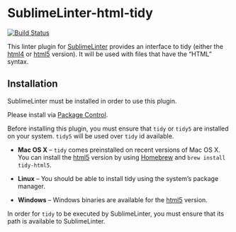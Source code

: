 SublimeLinter-html-tidy
=========================

[![Build Status](https://travis-ci.org/SublimeLinter/SublimeLinter-html-tidy.svg?branch=master)](https://travis-ci.org/SublimeLinter/SublimeLinter-html-tidy)

This linter plugin for [SublimeLinter](http://sublimelinter.readthedocs.org) provides an interface to tidy (either the [html4](http://tidy.sourceforge.net) or [html5](http://w3c.github.io/tidy-html5/) version). It will be used with files that have the “HTML” syntax.

## Installation
SublimeLinter must be installed in order to use this plugin. 

Please install via [Package Control](https://sublime.wbond.net/installation).

Before installing this plugin, you must ensure that `tidy` or `tidy5` are installed on your system. `tidy5` will be used over `tidy` id available.

- **Mac OS X** – `tidy` comes preinstalled on recent versions of Mac OS X. You can install the [html5](https://github.com/w3c/tidy-html5) version by using [Homebrew](http://brew.sh) and `brew install tidy-html5`.

- **Linux** – You should be able to install tidy using the system’s package manager.

- **Windows** – Windows binaries are available for the [html5](http://tidybatchfiles.info/) version.

In order for `tidy` to be executed by SublimeLinter, you must ensure that its path is available to SublimeLinter.
